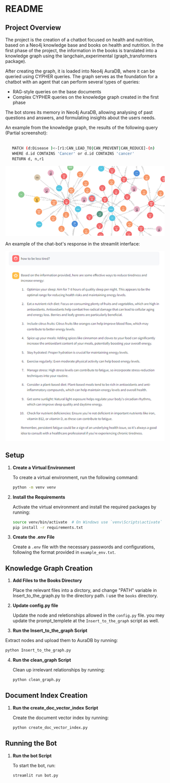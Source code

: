 # README

## Project Overview

The project is the creation of a chatbot focused on health and nutrition, based on a Neo4j knowledge base and books on health and nutrition. In the first phase of the project, the information in the books is translated into a knowledge graph using the langchain_experimental (graph_transformers package).

After creating the graph, it is loaded into Neo4j AuraDB, where it can be queried using CYPHER queries. The graph serves as the foundation for a chatbot with an agent that can perform several types of queries:
- RAG-style queries on the base documents
- Complex CYPHER queries on the knowledge graph created in the first phase

The bot stores its memory in Neo4j AuraDB, allowing analysing of past questions and answers, and formulating insights about the users needs.

An example  from the knowledge graph, the results of the following query (Partial screenshot):

```bash

   MATCH (d:Disease )<-[r1:CAN_LEAD_TO|CAN_PREVENT|CAN_REDUCE]-(n)
   WHERE d.id CONTAINS 'Cancer' or d.id CONTAINS 'cancer'
   RETURN d, n,r1

   ```
![alt text](<examples/bloom-visualisation - cancer.png>)

An example of the chat-bot's response in the streamlit interface:

![alt text](examples/chatbot.png)

## Setup

1. **Create a Virtual Environment**

   To create a virtual environment, run the following command:
   ```bash
   python -m venv venv
   ```

2. **Install the Requirements**

   Activate the virtual environment and install the required packages by running:
   ```bash
   source venv/bin/activate  # On Windows use `venv\Scripts\activate`
   pip install -r requirements.txt
   ```

3. **Create the .env File**

   Create a `.env` file with the necessary passwords and configurations, following the format provided in `example_env.txt`.

## Knowledge Graph Creation

1. **Add Files to the Books Directory**

   Place the relevant files into a dirctory, and change "PATH" variable in Insert_to_the_graph.py to the directory path. i use the `books` directory.

2. **Update config.py file**

   Update the node and reletionships allowed in the `config.py` file.
   you mey update the prompt_templete at the `Insert_to_the_graph` script as well.


3.  **Run the Insert_to_the_graph Script**

   Extract nodes and upload them to AuraDB by running:
   
   ```bash
   python Insert_to_the_graph.py
   ```

4. **Run the clean_graph Script**

   Clean up irrelevant relationships by running:
   ```bash
   python clean_graph.py
   ```

## Document Index Creation

1. **Run the create_doc_vector_index Script**

   Create the document vector index by running:
   ```bash
   python create_doc_vector_index.py
   ```

## Running the Bot

1. **Run the bot Script**

   To start the bot, run:
   ```bash
   streamlit run bot.py
   ```
